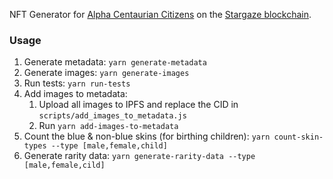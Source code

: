 NFT Generator for [Alpha Centaurian Citizens](https://www.stargaze.zone/launchpad/stars1ekhzkjes36smfzx3k3aewvyf70yhlppxagcshp05pc4n9jqmtt7q2ndd9k) on the [Stargaze blockchain](https://stargaze.zone).

### Usage
1. Generate metadata: `yarn generate-metadata`
2. Generate images: `yarn generate-images`
3. Run tests: `yarn run-tests`
4. Add images to metadata:
   1. Upload all images to IPFS and replace the CID in `scripts/add_images_to_metadata.js`
   2. Run `yarn add-images-to-metadata`
5. Count the blue & non-blue skins (for birthing children): `yarn count-skin-types --type [male,female,child]`
6. Generate rarity data: `yarn generate-rarity-data --type [male,female,cild]`